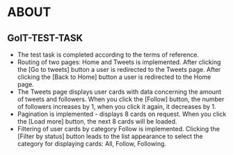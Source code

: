 # ABOUT
## GoIT-TEST-TASK

- The test task is completed according to the terms of reference.
- Routing of two pages: Home and Tweets is implemented. After clicking the [Go to tweets] button a user is redirected to the Tweets page. After clicking the [Back to Home] button a user is redirected to the Home page.
- The Tweets page displays user cards with data concerning the amount of tweets and followers. When you click the [Follow] button, the number of followers increases by 1, when you click it again, it decreases by 1.
- Pagination is implemented - displays 8 cards on request. When you click the [Load more] button, the next 8 cards will be loaded.
- Filtering of user cards by category Follow is implemented. Clicking the [Filter by status] button leads to the list appearance to select the category for displaying cards: All, Follow, Following.
